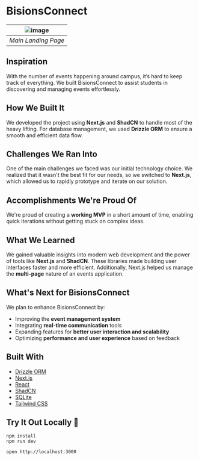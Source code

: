 # BisionsConnect

|![image](https://github.com/user-attachments/assets/65d086e0-63e0-4c3f-bb35-c287d4fdf278) |
|:--:|
| *Main Landing Page* |

## Inspiration  
With the number of events happening around campus, it’s hard to keep track of everything. We built BisionsConnect to assist students in discovering and managing events effortlessly.

## How We Built It  
We developed the project using **Next.js** and **ShadCN** to handle most of the heavy lifting. For database management, we used **Drizzle ORM** to ensure a smooth and efficient data flow.

## Challenges We Ran Into  
One of the main challenges we faced was our initial technology choice. We realized that it wasn't the best fit for our needs, so we switched to **Next.js**, which allowed us to rapidly prototype and iterate on our solution.

## Accomplishments We're Proud Of  
We're proud of creating a **working MVP** in a short amount of time, enabling quick iterations without getting stuck on complex ideas.

## What We Learned  
We gained valuable insights into modern web development and the power of tools like **Next.js** and **ShadCN**. These libraries made building user interfaces faster and more efficient. Additionally, Next.js helped us manage the **multi-page** nature of an events application.

## What's Next for BisionsConnect  
We plan to enhance BisionsConnect by:  
- Improving the **event management system**  
- Integrating **real-time communication** tools  
- Expanding features for **better user interaction and scalability**  
- Optimizing **performance and user experience** based on feedback  

## Built With  
- [Drizzle ORM](https://orm.drizzle.team/)  
- [Next.js](https://nextjs.org/)  
- [React](https://react.dev/)  
- [ShadCN](https://ui.shadcn.com/)  
- [SQLite](https://www.sqlite.org/)  
- [Tailwind CSS](https://tailwindcss.com/)  

## Try It Out Locally 🚀  
```
npm install
npm run dev
```
```
open http://localhost:3000
```

